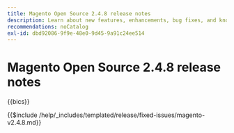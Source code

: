 ```yaml
---
title: Magento Open Source 2.4.8 release notes
description: Learn about new features, enhancements, bug fixes, and known issues in the 2.4.8 Magento Open Source release.
recommendations: noCatalog
exl-id: dbd92086-9f9e-48e0-9d45-9a91c24ee514
---
```


# Magento Open Source 2.4.8 release notes

{{bics}}

{{$include /help/_includes/templated/release/fixed-issues/magento-v2.4.8.md}}

<!-- Last updated from includes: 2025-07-30 13:13:30 -->
